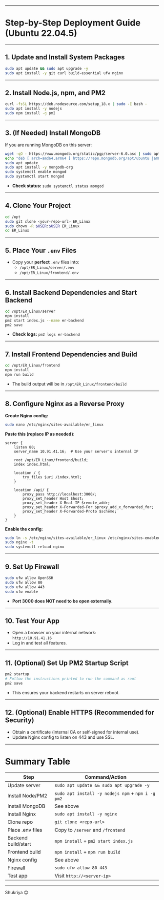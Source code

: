 
---

# **Step-by-Step Deployment Guide (Ubuntu 22.04.5)**

---

## **1. Update and Install System Packages**

```bash
sudo apt update && sudo apt upgrade -y
sudo apt install -y git curl build-essential ufw nginx
```

---

## **2. Install Node.js, npm, and PM2**

```bash
curl -fsSL https://deb.nodesource.com/setup_18.x | sudo -E bash -
sudo apt install -y nodejs
sudo npm install -g pm2
```

---

## **3. (If Needed) Install MongoDB**

If you are running MongoDB on this server:
```bash
wget -qO - https://www.mongodb.org/static/pgp/server-6.0.asc | sudo apt-key add -
echo "deb [ arch=amd64,arm64 ] https://repo.mongodb.org/apt/ubuntu jammy/mongodb-org/6.0 multiverse" | sudo tee /etc/apt/sources.list.d/mongodb-org-6.0.list
sudo apt update
sudo apt install -y mongodb-org
sudo systemctl enable mongod
sudo systemctl start mongod
```
- **Check status:** `sudo systemctl status mongod`

---

## **4. Clone Your Project**

```bash
cd /opt
sudo git clone <your-repo-url> ER_Linux
sudo chown -R $USER:$USER ER_Linux
cd ER_Linux
```

---

## **5. Place Your `.env` Files**

- Copy your **perfect** `.env` files into:
  - `/opt/ER_Linux/server/.env`
  - `/opt/ER_Linux/frontend/.env`

---

## **6. Install Backend Dependencies and Start Backend**

```bash
cd /opt/ER_Linux/server
npm install
pm2 start index.js --name er-backend
pm2 save
```
- **Check logs:** `pm2 logs er-backend`

---

## **7. Install Frontend Dependencies and Build**

```bash
cd /opt/ER_Linux/frontend
npm install
npm run build
```
- The build output will be in `/opt/ER_Linux/frontend/build`

---

## **8. Configure Nginx as a Reverse Proxy**

**Create Nginx config:**
```bash
sudo nano /etc/nginx/sites-available/er_linux
```

**Paste this (replace IP as needed):**
```nginx
server {
    listen 80;
    server_name 10.91.41.16;  # Use your server's internal IP

    root /opt/ER_Linux/frontend/build;
    index index.html;

    location / {
        try_files $uri /index.html;
    }

    location /api/ {
        proxy_pass http://localhost:3000/;
        proxy_set_header Host $host;
        proxy_set_header X-Real-IP $remote_addr;
        proxy_set_header X-Forwarded-For $proxy_add_x_forwarded_for;
        proxy_set_header X-Forwarded-Proto $scheme;
    }
}
```

**Enable the config:**
```bash
sudo ln -s /etc/nginx/sites-available/er_linux /etc/nginx/sites-enabled/
sudo nginx -t
sudo systemctl reload nginx
```

---

## **9. Set Up Firewall**

```bash
sudo ufw allow OpenSSH
sudo ufw allow 80
sudo ufw allow 443
sudo ufw enable
```
- **Port 3000 does NOT need to be open externally.**

---

## **10. Test Your App**

- Open a browser on your internal network:  
  `http://10.91.41.16`
- Log in and test all features.

---

## **11. (Optional) Set Up PM2 Startup Script**

```bash
pm2 startup
# Follow the instructions printed to run the command as root
pm2 save
```
- This ensures your backend restarts on server reboot.

---

## **12. (Optional) Enable HTTPS (Recommended for Security)**

- Obtain a certificate (internal CA or self-signed for internal use).
- Update Nginx config to listen on 443 and use SSL.

---

# **Summary Table**

| Step                | Command/Action                                      |
|---------------------|-----------------------------------------------------|
| Update server       | `sudo apt update && sudo apt upgrade -y`            |
| Install Node/PM2    | `sudo apt install -y nodejs npm` + `npm i -g pm2`   |
| Install MongoDB     | See above                                           |
| Install Nginx       | `sudo apt install -y nginx`                         |
| Clone repo          | `git clone <repo-url>`                              |
| Place .env files    | Copy to `/server` and `/frontend`                   |
| Backend build/start | `npm install` + `pm2 start index.js`                |
| Frontend build      | `npm install` + `npm run build`                     |
| Nginx config        | See above                                           |
| Firewall            | `sudo ufw allow 80 443`                             |
| Test app            | Visit `http://<server-ip>`                          |

---

Shukriya 😊
